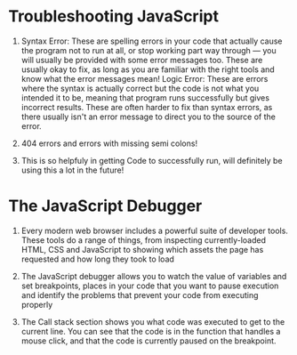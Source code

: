 # Troubleshooting JavaScript

1. Syntax Error: These are spelling errors in your code that actually cause the program not to run at all, or stop working part way through — you will usually be provided with some error messages too. These are usually okay to fix, as long as you are familiar with the right tools and know what the error messages mean!
   Logic Error: These are errors where the syntax is actually correct but the code is not what you intended it to be, meaning that program runs successfully but gives incorrect results. These are often harder to fix than syntax errors, as there usually isn't an error message to direct you to the source of the error.

2. 404 errors and errors with missing semi colons!

3. This is so helpfuly in getting Code to successfully run, will definitely be using this a lot in the future!

# The JavaScript Debugger

1. Every modern web browser includes a powerful suite of developer tools. These tools do a range of things, from inspecting currently-loaded HTML, CSS and JavaScript to showing which assets the page has requested and how long they took to load

2. The JavaScript debugger allows you to watch the value of variables and set breakpoints, places in your code that you want to pause execution and identify the problems that prevent your code from executing properly

3. The Call stack section shows you what code was executed to get to the current line. You can see that the code is in the function that handles a mouse click, and that the code is currently paused on the breakpoint.

